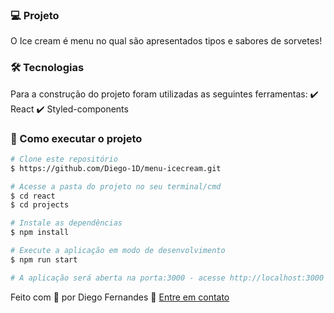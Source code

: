 
### 💻 Projeto
O Ice cream é menu no qual são apresentados tipos e sabores de sorvetes!

### 🛠 Tecnologias
Para a construção do projeto foram utilizadas as seguintes ferramentas:
✔️ React
✔️ Styled-components

### 🚀 Como executar o projeto

```bash
# Clone este repositório
$ https://github.com/Diego-1D/menu-icecream.git

# Acesse a pasta do projeto no seu terminal/cmd
$ cd react
$ cd projects

# Instale as dependências
$ npm install

# Execute a aplicação em modo de desenvolvimento
$ npm run start

# A aplicação será aberta na porta:3000 - acesse http://localhost:3000
```

Feito com 💚 por Diego Fernandes 👋 [Entre em contato](https://www.linkedin.com/in/diego-fernandes-dev)